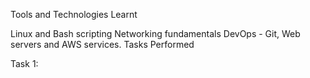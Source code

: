 Tools and Technologies Learnt

Linux and Bash scripting
Networking fundamentals
DevOps - Git, Web servers and AWS services.
Tasks Performed

Task 1:


